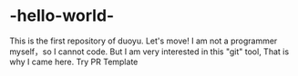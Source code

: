 # -hello-world-
This is the first repository of duoyu. Let's move!
I am not a programmer myself，so I cannot code. 
But I am very interested in this "git" tool,
That is why I came here.
Try PR Template
